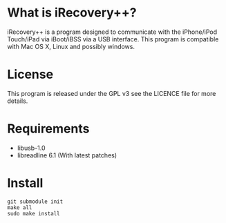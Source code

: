 What is iRecovery++?
================================
iRecovery++ is a program designed to communicate with the iPhone/iPod Touch/iPad via iBoot/iBSS via a USB interface.
This program is compatible with Mac OS X, Linux and possibly windows.

License
================================
This program is released under the GPL v3 see the LICENCE file for more details.

Requirements
================================
* libusb-1.0
* libreadline 6.1 (With latest patches)

Install
================================

	git submodule init
	make all
	sudo make install



